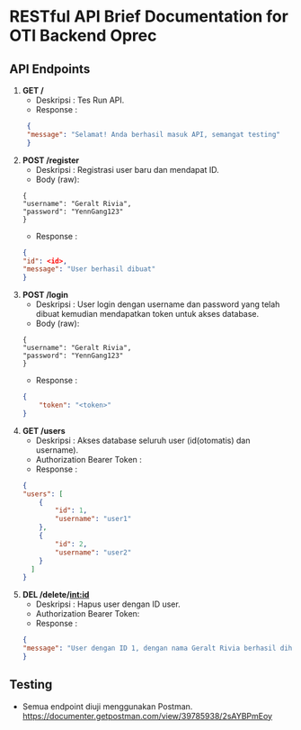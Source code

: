 # RESTful API Brief Documentation for OTI Backend Oprec

## API Endpoints
1. **GET /**
   - Deskripsi  : Tes Run API.
   - Response   :
   ```json
    {
    "message": "Selamat! Anda berhasil masuk API, semangat testing"
    } 
   
2. **POST /register**
    - Deskripsi : Registrasi user baru dan mendapat ID.
    - Body (raw):
    ```
    {
    "username": "Geralt Rivia", 
    "password": "YennGang123" 
    }
    ```
    - Response  :
    ```json
    {
    "id": <id>,
    "message": "User berhasil dibuat"
    }
    ```
3. **POST /login**
    - Deskripsi : User login dengan username dan password yang telah dibuat kemudian mendapatkan token untuk akses database.
    - Body (raw):
    ```
    {
    "username": "Geralt Rivia", 
    "password": "YennGang123" 
    }
    ```
    - Response  :
    ```json
    {
        "token": "<token>" 
    }
    ```
4. **GET /users**
    - Deskripsi : Akses database seluruh user (id(otomatis) dan username).
    - Authorization Bearer Token : <token>
    - Response :
    ```json
    {
    "users": [
        {
            "id": 1,
            "username": "user1"
        },
        {
            "id": 2,
            "username": "user2"
        }
      ]
    }
    ```
5. **DEL /delete/<int:id>**
    - Deskripsi : Hapus user dengan ID user.
    - Authorization Bearer Token: <token>
    - Response :
    ```json
    {
    "message": "User dengan ID 1, dengan nama Geralt Rivia berhasil dihapus"
    }
    ```
## Testing
- Semua endpoint diuji menggunakan Postman.
https://documenter.getpostman.com/view/39785938/2sAYBPmEoy
